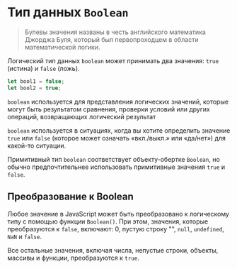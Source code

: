 # Тип данных `Boolean`

> Булевы значения названы в честь английского математика Джорджа Буля, который был первопроходцем в области математической логики.

Логический тип данных `boolean` может принимать два значения: `true` (истина) и `false` (ложь). 

```javascript
let bool1 = false;
let bool2 = true;
```

`boolean` используется для представления логических значений, которые могут быть результатом сравнения, проверки условий или других операций, возвращающих логический результат

`boolean` используется в ситуациях, когда вы хотите определить значение `true` или `false`
(которое может означать «вкл./выкл.» или «да/нет») для какой-то ситуации.

Примитивный тип `boolean` соответствует объекту-обертке `Boolean`, но обычно предпочтительнее использовать примитивные значения `true` и `false`.

## Преобразование к Boolean

Любое значение в JavaScript может быть преобразовано к логическому типу с помощью функции `Boolean()`. 
При этом, значения, которые преобразуются к `false`, включают: 0, пустую строку "", `null`, `undefined`, `NaN` и `false`.

Все остальные значения, включая числа, непустые строки, объекты, массивы и функции, преобразуются к `true`. 
